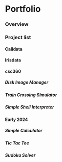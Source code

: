 # Portfolio

### Overview

### Project list
#### Calidata
#### Irisdata
#### csc360
##### Disk Image Manager
##### Train Crossing Simulator
##### Simple Shell Interpreter
#### Early 2024
##### Simple Calculator
##### Tic Tac Toe
##### Sudoku Solver
